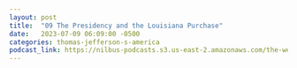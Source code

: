 ```yaml
---
layout: post
title:  "09 The Presidency and the Louisiana Purchase"
date:   2023-07-09 06:09:00 -0500
categories: thomas-jefferson-s-america
podcast_link: https://nilbus-podcasts.s3.us-east-2.amazonaws.com/the-well-trained-mind/Thomas%20Jefferson's%20America/09%20The%20Presidency%20and%20the%20Louisiana%20Purchase.mp3
---
```

